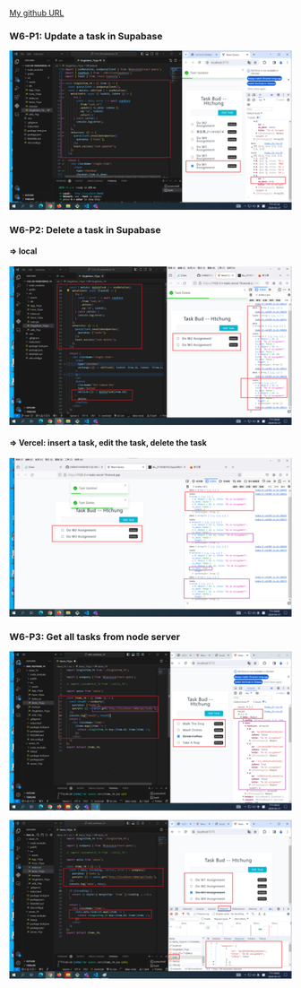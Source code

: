[My github URL](https://github.com/CHEN211410674/1122-wp2-2N_74)

### W6-P1: Update a task in Supabase

![](w6-p1.png)

### W6-P2: Delete a task in Supabase

#### => local

![](w6-p2-1.png)

#### => Vercel: insert a task, edit the task, delete the task

![](w6-p2-2.png)

### W6-P3: Get all tasks from node server

![](w6-p3-1.png)

![](w6-p3-2.png)
